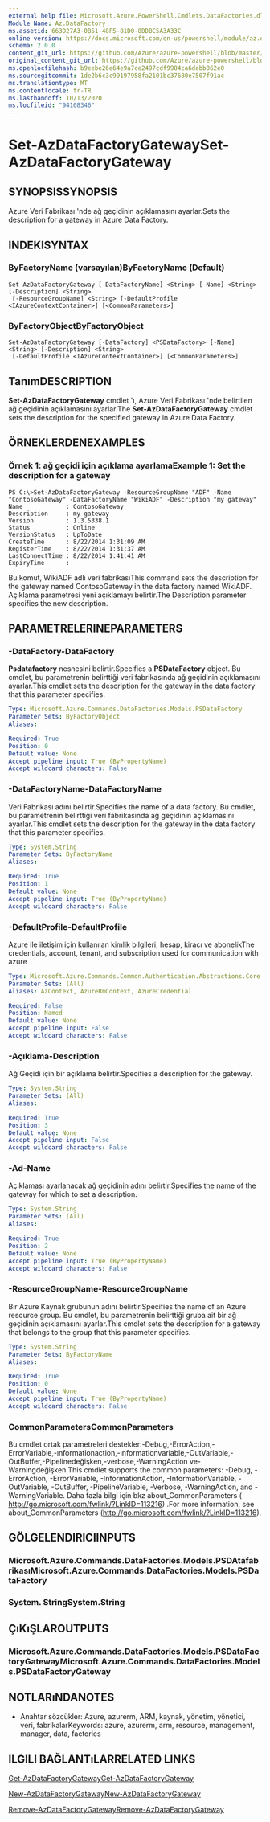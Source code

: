 ```yaml
---
external help file: Microsoft.Azure.PowerShell.Cmdlets.DataFactories.dll-Help.xml
Module Name: Az.DataFactory
ms.assetid: 663D27A3-0B51-48F5-81D0-8DDBC5A3A33C
online version: https://docs.microsoft.com/en-us/powershell/module/az.datafactory/set-azdatafactorygateway
schema: 2.0.0
content_git_url: https://github.com/Azure/azure-powershell/blob/master/src/DataFactory/DataFactoryV2/help/Set-AzDataFactoryGateway.md
original_content_git_url: https://github.com/Azure/azure-powershell/blob/master/src/DataFactory/DataFactoryV2/help/Set-AzDataFactoryGateway.md
ms.openlocfilehash: b9eebe26e64e9a7ce2497cdf9984ca6dabb062e0
ms.sourcegitcommit: 1de2b6c3c99197958fa2101bc37680e7507f91ac
ms.translationtype: MT
ms.contentlocale: tr-TR
ms.lasthandoff: 10/13/2020
ms.locfileid: "94108346"
---
```

# <span data-ttu-id="8c337-101">Set-AzDataFactoryGateway</span><span class="sxs-lookup"><span data-stu-id="8c337-101">Set-AzDataFactoryGateway</span></span>

## <span data-ttu-id="8c337-102">SYNOPSIS</span><span class="sxs-lookup"><span data-stu-id="8c337-102">SYNOPSIS</span></span>
<span data-ttu-id="8c337-103">Azure Veri Fabrikası 'nde ağ geçidinin açıklamasını ayarlar.</span><span class="sxs-lookup"><span data-stu-id="8c337-103">Sets the description for a gateway in Azure Data Factory.</span></span>

## <span data-ttu-id="8c337-104">INDEKI</span><span class="sxs-lookup"><span data-stu-id="8c337-104">SYNTAX</span></span>

### <span data-ttu-id="8c337-105">ByFactoryName (varsayılan)</span><span class="sxs-lookup"><span data-stu-id="8c337-105">ByFactoryName (Default)</span></span>
```
Set-AzDataFactoryGateway [-DataFactoryName] <String> [-Name] <String> [-Description] <String>
 [-ResourceGroupName] <String> [-DefaultProfile <IAzureContextContainer>] [<CommonParameters>]
```

### <span data-ttu-id="8c337-106">ByFactoryObject</span><span class="sxs-lookup"><span data-stu-id="8c337-106">ByFactoryObject</span></span>
```
Set-AzDataFactoryGateway [-DataFactory] <PSDataFactory> [-Name] <String> [-Description] <String>
 [-DefaultProfile <IAzureContextContainer>] [<CommonParameters>]
```

## <span data-ttu-id="8c337-107">Tanım</span><span class="sxs-lookup"><span data-stu-id="8c337-107">DESCRIPTION</span></span>
<span data-ttu-id="8c337-108">**Set-AzDataFactoryGateway** cmdlet 'ı, Azure Veri Fabrikası 'nde belirtilen ağ geçidinin açıklamasını ayarlar.</span><span class="sxs-lookup"><span data-stu-id="8c337-108">The **Set-AzDataFactoryGateway** cmdlet sets the description for the specified gateway in Azure Data Factory.</span></span>

## <span data-ttu-id="8c337-109">ÖRNEKLERDEN</span><span class="sxs-lookup"><span data-stu-id="8c337-109">EXAMPLES</span></span>

### <span data-ttu-id="8c337-110">Örnek 1: ağ geçidi için açıklama ayarlama</span><span class="sxs-lookup"><span data-stu-id="8c337-110">Example 1: Set the description for a gateway</span></span>
```
PS C:\>Set-AzDataFactoryGateway -ResourceGroupName "ADF" -Name "ContosoGateway" -DataFactoryName "WikiADF" -Description "my gateway"
Name            : ContosoGateway
Description     : my gateway
Version         : 1.3.5338.1
Status          : Online
VersionStatus   : UpToDate
CreateTime      : 8/22/2014 1:31:09 AM
RegisterTime    : 8/22/2014 1:31:37 AM
LastConnectTime : 8/22/2014 1:41:41 AM
ExpiryTime      :
```

<span data-ttu-id="8c337-111">Bu komut, WikiADF adlı veri fabrikası</span><span class="sxs-lookup"><span data-stu-id="8c337-111">This command sets the description for the gateway named ContosoGateway in the data factory named WikiADF.</span></span>
<span data-ttu-id="8c337-112">Açıklama parametresi yeni açıklamayı belirtir.</span><span class="sxs-lookup"><span data-stu-id="8c337-112">The Description parameter specifies the new description.</span></span>

## <span data-ttu-id="8c337-113">PARAMETRELERINE</span><span class="sxs-lookup"><span data-stu-id="8c337-113">PARAMETERS</span></span>

### <span data-ttu-id="8c337-114">-DataFactory</span><span class="sxs-lookup"><span data-stu-id="8c337-114">-DataFactory</span></span>
<span data-ttu-id="8c337-115">**Psdatafactory** nesnesini belirtir.</span><span class="sxs-lookup"><span data-stu-id="8c337-115">Specifies a **PSDataFactory** object.</span></span>
<span data-ttu-id="8c337-116">Bu cmdlet, bu parametrenin belirttiği veri fabrikasında ağ geçidinin açıklamasını ayarlar.</span><span class="sxs-lookup"><span data-stu-id="8c337-116">This cmdlet sets the description for the gateway in the data factory that this parameter specifies.</span></span>

```yaml
Type: Microsoft.Azure.Commands.DataFactories.Models.PSDataFactory
Parameter Sets: ByFactoryObject
Aliases:

Required: True
Position: 0
Default value: None
Accept pipeline input: True (ByPropertyName)
Accept wildcard characters: False
```

### <span data-ttu-id="8c337-117">-DataFactoryName</span><span class="sxs-lookup"><span data-stu-id="8c337-117">-DataFactoryName</span></span>
<span data-ttu-id="8c337-118">Veri Fabrikası adını belirtir.</span><span class="sxs-lookup"><span data-stu-id="8c337-118">Specifies the name of a data factory.</span></span>
<span data-ttu-id="8c337-119">Bu cmdlet, bu parametrenin belirttiği veri fabrikasında ağ geçidinin açıklamasını ayarlar.</span><span class="sxs-lookup"><span data-stu-id="8c337-119">This cmdlet sets the description for the gateway in the data factory that this parameter specifies.</span></span>

```yaml
Type: System.String
Parameter Sets: ByFactoryName
Aliases:

Required: True
Position: 1
Default value: None
Accept pipeline input: True (ByPropertyName)
Accept wildcard characters: False
```

### <span data-ttu-id="8c337-120">-DefaultProfile</span><span class="sxs-lookup"><span data-stu-id="8c337-120">-DefaultProfile</span></span>
<span data-ttu-id="8c337-121">Azure ile iletişim için kullanılan kimlik bilgileri, hesap, kiracı ve abonelik</span><span class="sxs-lookup"><span data-stu-id="8c337-121">The credentials, account, tenant, and subscription used for communication with azure</span></span>

```yaml
Type: Microsoft.Azure.Commands.Common.Authentication.Abstractions.Core.IAzureContextContainer
Parameter Sets: (All)
Aliases: AzContext, AzureRmContext, AzureCredential

Required: False
Position: Named
Default value: None
Accept pipeline input: False
Accept wildcard characters: False
```

### <span data-ttu-id="8c337-122">-Açıklama</span><span class="sxs-lookup"><span data-stu-id="8c337-122">-Description</span></span>
<span data-ttu-id="8c337-123">Ağ Geçidi için bir açıklama belirtir.</span><span class="sxs-lookup"><span data-stu-id="8c337-123">Specifies a description for the gateway.</span></span>

```yaml
Type: System.String
Parameter Sets: (All)
Aliases:

Required: True
Position: 3
Default value: None
Accept pipeline input: False
Accept wildcard characters: False
```

### <span data-ttu-id="8c337-124">-Ad</span><span class="sxs-lookup"><span data-stu-id="8c337-124">-Name</span></span>
<span data-ttu-id="8c337-125">Açıklaması ayarlanacak ağ geçidinin adını belirtir.</span><span class="sxs-lookup"><span data-stu-id="8c337-125">Specifies the name of the gateway for which to set a description.</span></span>

```yaml
Type: System.String
Parameter Sets: (All)
Aliases:

Required: True
Position: 2
Default value: None
Accept pipeline input: True (ByPropertyName)
Accept wildcard characters: False
```

### <span data-ttu-id="8c337-126">-ResourceGroupName</span><span class="sxs-lookup"><span data-stu-id="8c337-126">-ResourceGroupName</span></span>
<span data-ttu-id="8c337-127">Bir Azure Kaynak grubunun adını belirtir.</span><span class="sxs-lookup"><span data-stu-id="8c337-127">Specifies the name of an Azure resource group.</span></span>
<span data-ttu-id="8c337-128">Bu cmdlet, bu parametrenin belirttiği gruba ait bir ağ geçidinin açıklamasını ayarlar.</span><span class="sxs-lookup"><span data-stu-id="8c337-128">This cmdlet sets the description for a gateway that belongs to the group that this parameter specifies.</span></span>

```yaml
Type: System.String
Parameter Sets: ByFactoryName
Aliases:

Required: True
Position: 0
Default value: None
Accept pipeline input: True (ByPropertyName)
Accept wildcard characters: False
```

### <span data-ttu-id="8c337-129">CommonParameters</span><span class="sxs-lookup"><span data-stu-id="8c337-129">CommonParameters</span></span>
<span data-ttu-id="8c337-130">Bu cmdlet ortak parametreleri destekler:-Debug,-ErrorAction,-ErrorVariable,-ınformationaction,-ınformationvariable,-OutVariable,-OutBuffer,-Pipelinedeğişken,-verbose,-WarningAction ve-Warningdeğişken.</span><span class="sxs-lookup"><span data-stu-id="8c337-130">This cmdlet supports the common parameters: -Debug, -ErrorAction, -ErrorVariable, -InformationAction, -InformationVariable, -OutVariable, -OutBuffer, -PipelineVariable, -Verbose, -WarningAction, and -WarningVariable.</span></span> <span data-ttu-id="8c337-131">Daha fazla bilgi için bkz about_CommonParameters ( http://go.microsoft.com/fwlink/?LinkID=113216) .</span><span class="sxs-lookup"><span data-stu-id="8c337-131">For more information, see about_CommonParameters (http://go.microsoft.com/fwlink/?LinkID=113216).</span></span>

## <span data-ttu-id="8c337-132">GÖLGELENDIRICI</span><span class="sxs-lookup"><span data-stu-id="8c337-132">INPUTS</span></span>

### <span data-ttu-id="8c337-133">Microsoft.Azure.Commands.DataFactories.Models.PSDAtafabrikası</span><span class="sxs-lookup"><span data-stu-id="8c337-133">Microsoft.Azure.Commands.DataFactories.Models.PSDataFactory</span></span>

### <span data-ttu-id="8c337-134">System. String</span><span class="sxs-lookup"><span data-stu-id="8c337-134">System.String</span></span>

## <span data-ttu-id="8c337-135">ÇıKıŞLAR</span><span class="sxs-lookup"><span data-stu-id="8c337-135">OUTPUTS</span></span>

### <span data-ttu-id="8c337-136">Microsoft.Azure.Commands.DataFactories.Models.PSDataFactoryGateway</span><span class="sxs-lookup"><span data-stu-id="8c337-136">Microsoft.Azure.Commands.DataFactories.Models.PSDataFactoryGateway</span></span>

## <span data-ttu-id="8c337-137">NOTLARıNDA</span><span class="sxs-lookup"><span data-stu-id="8c337-137">NOTES</span></span>
* <span data-ttu-id="8c337-138">Anahtar sözcükler: Azure, azurerm, ARM, kaynak, yönetim, yönetici, veri, fabrikalar</span><span class="sxs-lookup"><span data-stu-id="8c337-138">Keywords: azure, azurerm, arm, resource, management, manager, data, factories</span></span>

## <span data-ttu-id="8c337-139">ILGILI BAĞLANTıLAR</span><span class="sxs-lookup"><span data-stu-id="8c337-139">RELATED LINKS</span></span>

[<span data-ttu-id="8c337-140">Get-AzDataFactoryGateway</span><span class="sxs-lookup"><span data-stu-id="8c337-140">Get-AzDataFactoryGateway</span></span>](./Get-AzDataFactoryGateway.md)

[<span data-ttu-id="8c337-141">New-AzDataFactoryGateway</span><span class="sxs-lookup"><span data-stu-id="8c337-141">New-AzDataFactoryGateway</span></span>](./New-AzDataFactoryGateway.md)

[<span data-ttu-id="8c337-142">Remove-AzDataFactoryGateway</span><span class="sxs-lookup"><span data-stu-id="8c337-142">Remove-AzDataFactoryGateway</span></span>](./Remove-AzDataFactoryGateway.md)


